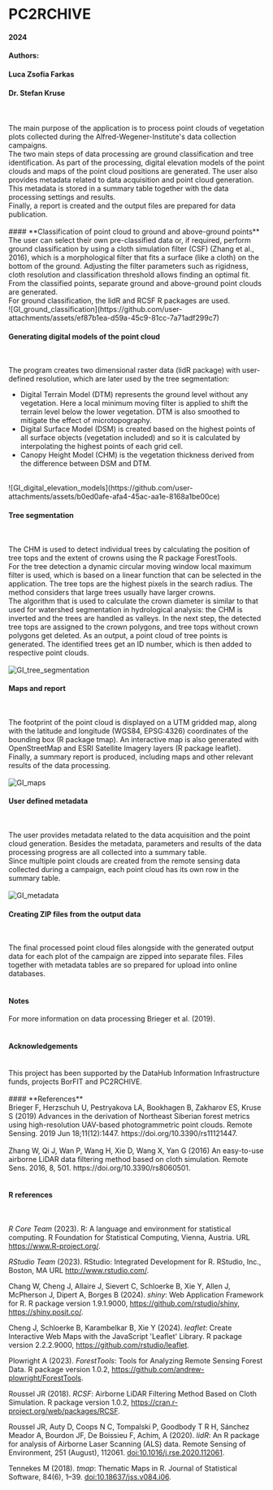 # PC2RCHIVE

#### 2024
#### Authors:
#### Luca Zsofia Farkas
#### Dr. Stefan Kruse
<br />
<br />
The main purpose of the application is to process point clouds of vegetation plots collected during the Alfred-Wegener-Institute's data collection campaigns.<br />
The two main steps of data processing are ground classification and tree identification. As part of the processing, digital elevation models of the point clouds and maps of the point cloud positions are generated.
The user also provides metadata related to data acquisition and point cloud generation. This metadata is stored in a summary table together with the data processing settings and results.<br />
Finally, a report is created and the output files are prepared for data publication.
<br />
<br />
#### **Classification of point cloud to ground and above-ground points**
<br />
The user can select their own pre-classified data or, if required, perform ground classification by using a cloth simulation filter (CSF) (Zhang et al., 2016), which is a morphological filter that fits a surface (like a cloth) on the bottom of the ground. 
Adjusting the filter parameters such as rigidness, cloth resolution and classification threshold allows finding an optimal fit.
From the classified points, separate ground and above-ground point clouds are generated.<br />
For ground classification, the lidR and RCSF R packages are used.
<br />
![GI_ground_classification](https://github.com/user-attachments/assets/ef87b1ea-d59a-45c9-81cc-7a71adf299c7)

#### **Generating digital models of the point cloud**
<br />

The program creates two dimensional raster data (lidR package) with user-defined resolution, which are later used by the tree segmentation:
- Digital Terrain Model (DTM) represents the ground level without any vegetation. Here a local minimum moving filter is applied to shift the terrain level below the lower vegetation. DTM is also smoothed to mitigate the effect of microtopography.  
- Digital Surface Model (DSM) is created based on the highest points of all surface objects (vegetation included) and so it is calculated by interpolating the highest points of each grid cell.
- Canopy Height Model (CHM) is the vegetation thickness derived from the difference between DSM and DTM.
<br />
![GI_digital_elevation_models](https://github.com/user-attachments/assets/b0ed0afe-afa4-45ac-aa1e-8168a1be00ce)

#### **Tree segmentation**
<br />

The CHM is used to detect individual trees by calculating the position of tree tops and the extent of crowns using the R package ForestTools.<br />
For the tree detection a dynamic circular moving window local maximum filter is used, which is based on a linear function that can be selected in the application. The tree tops are the highest pixels in the search radius. 
The method considers that large trees usually have larger crowns.<br />
The algorithm that is used to calculate the crown diameter is similar to that used for watershed segmentation in hydrological analysis: the CHM is inverted and the trees are handled as valleys.
In the next step, the detected tree tops are assigned to the crown polygons, and tree tops without crown polygons get deleted. 
As an output, a point cloud of tree points is generated. The identified trees get an ID number, which is then added to respective point clouds.
<br />
<br />
![GI_tree_segmentation](https://github.com/user-attachments/assets/1e8683b8-47e9-4fb3-9426-ad181b6aea13)

#### **Maps and report**
<br />

The footprint of the point cloud is displayed on a UTM gridded map, along with the latitude and longitude (WGS84, EPSG:4326) coordinates of the bounding box (R package tmap).
An interactive map is also generated with OpenStreetMap and ESRI Satellite Imagery layers (R package leaflet).<br />
Finally, a summary report is produced, including maps and other relevant results of the data processing.
<br />
<br />
![GI_maps](https://github.com/user-attachments/assets/30ede7c8-0659-47fc-a1ab-0e2cdc67085a)

#### **User defined metadata**
<br />

The user provides metadata related to the data acquisition and the point cloud generation. Besides the metadata, parameters and results of the data processing progress are all collected into a summary table.<br />
Since multiple point clouds are created from the remote sensing data collected during a campaign, each point cloud has its own row in the summary table.
<br />
<br />
![GI_metadata](https://github.com/user-attachments/assets/abc3499d-17a4-4d38-a4aa-78c05f436ca4)

#### **Creating ZIP files from the output data**
<br />

The final processed point cloud files alongside with the generated output data for each plot of the campaign are zipped into separate files. 
Files together with metadata tables are so prepared for upload into online databases.
<br />
<br />
#### **Notes**
For more information on data processing Brieger et al. (2019).
<br />
<br />
#### **Acknowledgements**
<br />
This project has been supported by the DataHub Information Infrastructure funds, projects BorFIT and PC2RCHIVE. 
<br />
<br />
#### **References**
<br />
Brieger F, Herzschuh U, Pestryakova LA, Bookhagen B, Zakharov ES, Kruse S (2019) Advances in the derivation of Northeast Siberian forest metrics using high-resolution UAV-based photogrammetric point clouds. Remote Sensing. 2019 Jun 18;11(12):1447. https://doi.org/10.3390/rs11121447.
<br />
<br />
Zhang W, Qi J, Wan P, Wang H, Xie D, Wang X, Yan G (2016) An easy-to-use airborne LiDAR data filtering method based on cloth simulation. Remote Sens. 2016, 8, 501.  https://doi.org/10.3390/rs8060501.
<br />
<br />

#### **R references**
<br />

*R Core Team* (2023). R: A language and environment for statistical computing. R Foundation for Statistical Computing, Vienna, Austria. URL https://www.R-project.org/.

*RStudio Team* (2023). RStudio: Integrated Development for R. RStudio, Inc., Boston, MA URL http://www.rstudio.com/.

Chang W, Cheng J, Allaire J, Sievert C, Schloerke B, Xie Y, Allen J, McPherson J, Dipert A, Borges B (2024). *shiny*: Web Application Framework for R. R package version 1.9.1.9000, https://github.com/rstudio/shiny, https://shiny.posit.co/.

Cheng J, Schloerke B, Karambelkar B, Xie Y (2024). *leaflet*: Create Interactive Web Maps with the JavaScript 'Leaflet' Library. R package version 2.2.2.9000, https://github.com/rstudio/leaflet.

Plowright A (2023). *ForestTools*: Tools for Analyzing Remote Sensing Forest Data. R package version 1.0.2, https://github.com/andrew-plowright/ForestTools.

Roussel JR (2018). *RCSF*: Airborne LiDAR Filtering Method Based on Cloth Simulation. R package version 1.0.2, https://cran.r-project.org/web/packages/RCSF.

Roussel JR, Auty D, Coops N C, Tompalski P, Goodbody T R H, Sánchez Meador A, Bourdon JF, De Boissieu F, Achim, A (2020). *lidR*: An R package for analysis of Airborne Laser Scanning (ALS) data. Remote Sensing of Environment, 251 (August), 112061. <doi:10.1016/j.rse.2020.112061>.

Tennekes M (2018). *tmap*: Thematic Maps in R. Journal of Statistical Software, 84(6), 1–39. <doi:10.18637/jss.v084.i06>.




